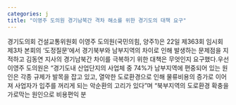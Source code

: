 ```yaml
---
categories: j
title: "이영주 도의원 경기남북간 격차 해소를 위한 경기도의 대책 요구"
---
```

경기도의회 건설교통위원회 이영주 도의원(국민의힘, 양주1)은 22일 제363회 임시회 제3차 본회의 ‘도정질문’에서 경기북부와 남부지역의 차이로 인해 발생하는 문제점을 지적하고 김동연 지사의 경기남북간 차이를 극복하기 위한 대책은 무엇인지 요구했다.우선 이영주 도의원은 “경기도내 산업단지의 사업체 중 74%가 남부지역에 편중되어 있는 원인은 각종 규제가 발목을 잡고 있고, 열악한 도로환경으로 인해 물류비용의 증가로 이어져 사업자가 입주를 꺼리게 되는 악순환의 고리가 있다”며 “북부지역의 도로환경 확충을 가로막는 원인으로 비용편익 분